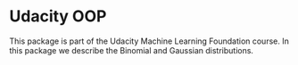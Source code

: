 # Udacity OOP

This package is part of the Udacity Machine Learning Foundation course. 
In this package we describe the Binomial and Gaussian distributions. 